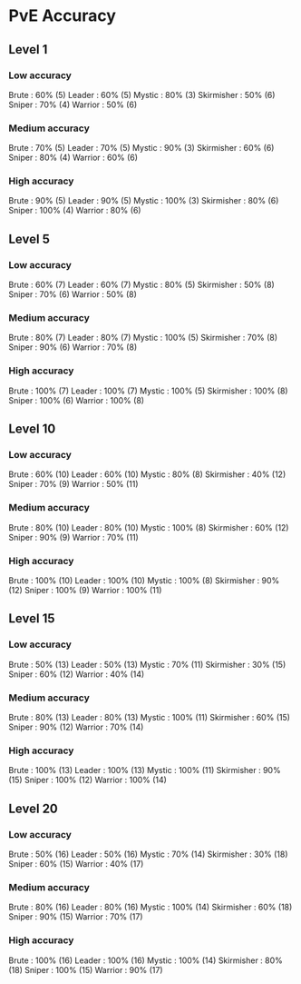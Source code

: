 # PvE Accuracy

## Level 1

### Low accuracy
Brute             : 60% (5)
Leader            : 60% (5)
Mystic            : 80% (3)
Skirmisher        : 50% (6)
Sniper            : 70% (4)
Warrior           : 50% (6)

### Medium accuracy
Brute             : 70% (5)
Leader            : 70% (5)
Mystic            : 90% (3)
Skirmisher        : 60% (6)
Sniper            : 80% (4)
Warrior           : 60% (6)

### High accuracy
Brute             : 90% (5)
Leader            : 90% (5)
Mystic            : 100% (3)
Skirmisher        : 80% (6)
Sniper            : 100% (4)
Warrior           : 80% (6)

## Level 5

### Low accuracy
Brute             : 60% (7)
Leader            : 60% (7)
Mystic            : 80% (5)
Skirmisher        : 50% (8)
Sniper            : 70% (6)
Warrior           : 50% (8)

### Medium accuracy
Brute             : 80% (7)
Leader            : 80% (7)
Mystic            : 100% (5)
Skirmisher        : 70% (8)
Sniper            : 90% (6)
Warrior           : 70% (8)

### High accuracy
Brute             : 100% (7)
Leader            : 100% (7)
Mystic            : 100% (5)
Skirmisher        : 100% (8)
Sniper            : 100% (6)
Warrior           : 100% (8)

## Level 10

### Low accuracy
Brute             : 60% (10)
Leader            : 60% (10)
Mystic            : 80% (8)
Skirmisher        : 40% (12)
Sniper            : 70% (9)
Warrior           : 50% (11)

### Medium accuracy
Brute             : 80% (10)
Leader            : 80% (10)
Mystic            : 100% (8)
Skirmisher        : 60% (12)
Sniper            : 90% (9)
Warrior           : 70% (11)

### High accuracy
Brute             : 100% (10)
Leader            : 100% (10)
Mystic            : 100% (8)
Skirmisher        : 90% (12)
Sniper            : 100% (9)
Warrior           : 100% (11)

## Level 15

### Low accuracy
Brute             : 50% (13)
Leader            : 50% (13)
Mystic            : 70% (11)
Skirmisher        : 30% (15)
Sniper            : 60% (12)
Warrior           : 40% (14)

### Medium accuracy
Brute             : 80% (13)
Leader            : 80% (13)
Mystic            : 100% (11)
Skirmisher        : 60% (15)
Sniper            : 90% (12)
Warrior           : 70% (14)

### High accuracy
Brute             : 100% (13)
Leader            : 100% (13)
Mystic            : 100% (11)
Skirmisher        : 90% (15)
Sniper            : 100% (12)
Warrior           : 100% (14)

## Level 20

### Low accuracy
Brute             : 50% (16)
Leader            : 50% (16)
Mystic            : 70% (14)
Skirmisher        : 30% (18)
Sniper            : 60% (15)
Warrior           : 40% (17)

### Medium accuracy
Brute             : 80% (16)
Leader            : 80% (16)
Mystic            : 100% (14)
Skirmisher        : 60% (18)
Sniper            : 90% (15)
Warrior           : 70% (17)

### High accuracy
Brute             : 100% (16)
Leader            : 100% (16)
Mystic            : 100% (14)
Skirmisher        : 80% (18)
Sniper            : 100% (15)
Warrior           : 90% (17)
